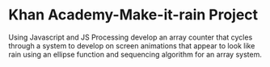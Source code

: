 # Khan Academy-Make-it-rain Project
Using Javascript and JS Processing develop an array counter that cycles through a system to develop on screen animations that appear to look like rain using an ellipse function and sequencing algorithm for an array system. 
